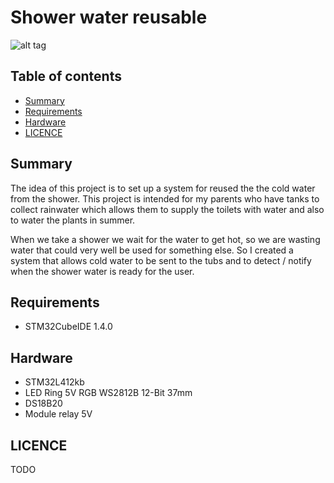 # Shower water reusable

![alt tag](https://github.com/diy-dream/shower-water-reusable/blob/master/Docs/shower-water-reusable.jpg)

## Table of contents
* [Summary](#summary)
* [Requirements](#requirements)
* [Hardware](#hardware)
* [LICENCE](#licence)

## Summary

The idea of this project is to set up a system for reused the the cold water from the shower. This project is intended for my parents who have tanks to collect rainwater which allows them to supply the toilets with water and also to water the plants in summer.


When we take a shower we wait for the water to get hot, so we are wasting water that could very well be used for something else. So I created a system that allows cold water to be sent to the tubs and to detect / notify when the shower water is ready for the user.

## Requirements

* STM32CubeIDE 1.4.0

## Hardware

* STM32L412kb
* LED Ring 5V RGB WS2812B 12-Bit 37mm
* DS18B20
* Module relay 5V

## LICENCE	

TODO
